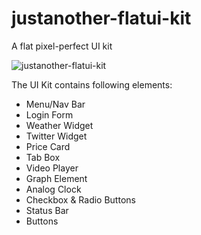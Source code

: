 justanother-flatui-kit
================

A flat pixel-perfect UI kit

![justanother-flatui-kit](https://github.com/teja-amil/justanother-flatui-kit/blob/master/justanother-flatui-kit.png?raw=true)


The UI Kit contains following elements:

+ Menu/Nav Bar
+ Login Form
+ Weather Widget
+ Twitter Widget
+ Price Card
+ Tab Box
+ Video Player
+ Graph Element
+ Analog Clock
+ Checkbox & Radio Buttons
+ Status Bar
+ Buttons
